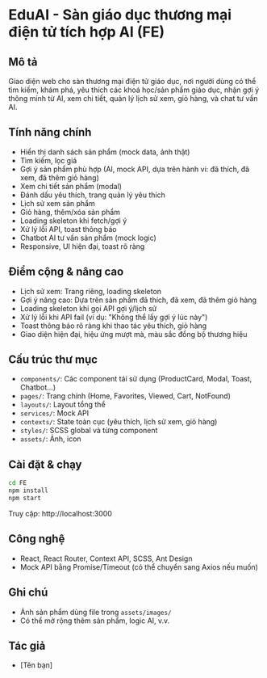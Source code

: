 # EduAI - Sàn giáo dục thương mại điện tử tích hợp AI (FE)

## Mô tả
Giao diện web cho sàn thương mại điện tử giáo dục, nơi người dùng có thể tìm kiếm, khám phá, yêu thích các khoá học/sản phẩm giáo dục, nhận gợi ý thông minh từ AI, xem chi tiết, quản lý lịch sử xem, giỏ hàng, và chat tư vấn AI.

## Tính năng chính
- Hiển thị danh sách sản phẩm (mock data, ảnh thật)
- Tìm kiếm, lọc giá
- Gợi ý sản phẩm phù hợp (AI, mock API, dựa trên hành vi: đã thích, đã xem, đã thêm giỏ hàng)
- Xem chi tiết sản phẩm (modal)
- Đánh dấu yêu thích, trang quản lý yêu thích
- Lịch sử xem sản phẩm
- Giỏ hàng, thêm/xóa sản phẩm
- Loading skeleton khi fetch/gợi ý
- Xử lý lỗi API, toast thông báo
- Chatbot AI tư vấn sản phẩm (mock logic)
- Responsive, UI hiện đại, toast rõ ràng

## Điểm cộng & nâng cao
- Lịch sử xem: Trang riêng, loading skeleton
- Gợi ý nâng cao: Dựa trên sản phẩm đã thích, đã xem, đã thêm giỏ hàng
- Loading skeleton khi gọi API gợi ý/lịch sử
- Xử lý lỗi khi API fail (ví dụ: "Không thể lấy gợi ý lúc này")
- Toast thông báo rõ ràng khi thao tác yêu thích, giỏ hàng
- Giao diện hiện đại, hiệu ứng mượt mà, màu sắc đồng bộ thương hiệu

## Cấu trúc thư mục
- `components/`: Các component tái sử dụng (ProductCard, Modal, Toast, Chatbot...)
- `pages/`: Trang chính (Home, Favorites, Viewed, Cart, NotFound)
- `layouts/`: Layout tổng thể
- `services/`: Mock API
- `contexts/`: State toàn cục (yêu thích, lịch sử xem, giỏ hàng)
- `styles/`: SCSS global và từng component
- `assets/`: Ảnh, icon

## Cài đặt & chạy
```bash
cd FE
npm install
npm start
```
Truy cập: http://localhost:3000

## Công nghệ
- React, React Router, Context API, SCSS, Ant Design
- Mock API bằng Promise/Timeout (có thể chuyển sang Axios nếu muốn)

## Ghi chú
- Ảnh sản phẩm dùng file trong `assets/images/`
- Có thể mở rộng thêm sản phẩm, logic AI, v.v.

## Tác giả
- [Tên bạn] 